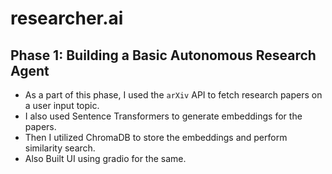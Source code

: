 # researcher.ai

## Phase 1: Building a Basic Autonomous Research Agent
- As a part of this phase, I used the `arXiv` API to fetch research papers on a user input topic.
- I also used Sentence Transformers to generate embeddings for the papers.
- Then I utilized ChromaDB to store the embeddings and perform similarity search.
- Also Built UI using gradio for the same.
